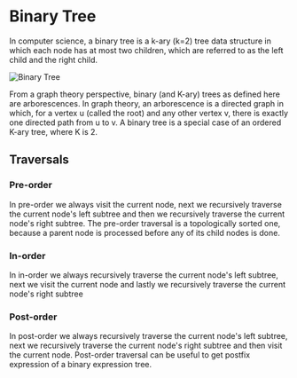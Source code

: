 # Binary Tree

In computer science, a binary tree is a k-ary (k=2) tree data structure in which each node has at most two children, which are referred to as the left child and the right child.

![Binary Tree](https://upload.wikimedia.org/wikipedia/commons/thumb/5/5e/Binary_tree_v2.svg/220px-Binary_tree_v2.svg.png)

From a graph theory perspective, binary (and K-ary) trees as defined here are arborescences. In graph theory, an arborescence is a directed graph in which, for a vertex u (called the root) and any other vertex v, there is exactly one directed path from u to v. A binary tree is a special case of an ordered K-ary tree, where K is 2.

## Traversals

### Pre-order
In pre-order we always visit the current node, next we recursively traverse the current node's left subtree and then we recursively traverse the current node's right subtree. The pre-order traversal is a topologically sorted one, because a parent node is processed before any of its child nodes is done.

### In-order
In in-order we always recursively traverse the current node's left subtree, next we visit the current node and lastly we recursively traverse the current node's right subtree

### Post-order
In post-order we always recursively traverse the current node's left subtree, next we recursively traverse the current node's right subtree and then visit the current node. Post-order traversal can be useful to get postfix expression of a binary expression tree.